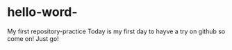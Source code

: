 # hello-word-
My first repository-practice
Today is my first day to hayve a try on github
so come on! Just go!
